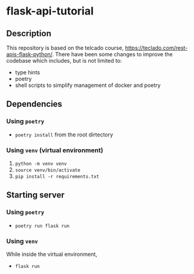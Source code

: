 # flask-api-tutorial

## Description
This repository is based on the telcado course, https://teclado.com/rest-apis-flask-python/.
There have been some changes to improve the codebase which includes, but is not limited to:
- type hints
- poetry
- shell scripts to simplify management of docker and poetry

## Dependencies

### Using `poetry`
- `poetry install` from the root dirtectory

### Using `venv` (virtual environment)
1. `python -m venv venv`
2. `source venv/bin/activate`
3. `pip install -r requirements.txt`

## Starting server

### Using `poetry`
- `poetry run flask run`

### Using `venv`
While inside the virtual environment,
- `flask run`
